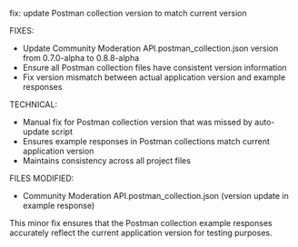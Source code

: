 fix: update Postman collection version to match current version

FIXES:
- Update Community Moderation API.postman_collection.json version from 0.7.0-alpha to 0.8.8-alpha
- Ensure all Postman collection files have consistent version information
- Fix version mismatch between actual application version and example responses

TECHNICAL:
- Manual fix for Postman collection version that was missed by auto-update script
- Ensures example responses in Postman collections match current application version
- Maintains consistency across all project files

FILES MODIFIED:
- Community Moderation API.postman_collection.json (version update in example response)

This minor fix ensures that the Postman collection example responses
accurately reflect the current application version for testing purposes. 